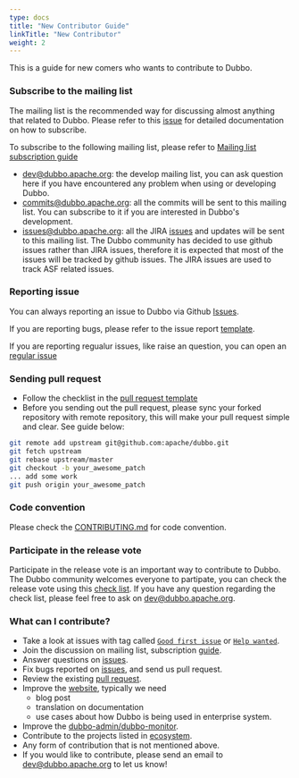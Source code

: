 ```yaml
---
type: docs
title: "New Contributor Guide"
linkTitle: "New Contributor"
weight: 2
---
```


This is a guide for new comers who wants to contribute to Dubbo.

### Subscribe to the mailing list

The mailing list is the recommended way for discussing almost anything that related to Dubbo. Please refer to this [issue](https://github.com/apache/dubbo/issues/1393) for detailed documentation on how to subscribe.

To subscribe to the following mailing list, please refer to [Mailing list subscription guide](/en/docs/contribution-guidelines/contributor/mailing-list-subscription-guide_dev)

* dev@dubbo.apache.org: the develop mailing list, you can ask question here if you have encountered any problem when using or developing Dubbo.
* commits@dubbo.apache.org: all the commits will be sent to this mailing list. You can subscribe to it if you are interested in Dubbo's development.
* issues@dubbo.apache.org: all the JIRA [issues](https://issues.apache.org/jira/projects/DUBBO/issues) and updates will be sent to this mailing list. The Dubbo community has decided to use github issues rather than JIRA issues, therefore it is expected that most of the issues will be tracked by github issues. The JIRA issues are used to track ASF related issues.


### Reporting issue

You can always reporting an issue to Dubbo via Github [Issues](https://github.com/apache/dubbo/issues).

If you are reporting bugs, please refer to the issue report [template](https://github.com/apache/dubbo/issues/new?template=dubbo-issue-report-template.md).

If you are reporting regualur issues, like raise an question, you can open an [regular issue](https://github.com/apache/dubbo/issues/new)

### Sending pull request

* Follow the checklist in the [pull request template](https://github.com/apache/dubbo/blob/master/PULL_REQUEST_TEMPLATE.md)
* Before you sending out the pull request, please sync your forked repository with remote repository, this will make your pull request simple and clear. See guide below:

```sh
git remote add upstream git@github.com:apache/dubbo.git
git fetch upstream
git rebase upstream/master
git checkout -b your_awesome_patch
... add some work
git push origin your_awesome_patch
```

### Code convention

Please check the [CONTRIBUTING.md](https://github.com/apache/dubbo/blob/master/CONTRIBUTING.md) for code convention.

### Participate in the release vote

Participate in the release vote is an important way to contribute to Dubbo. The Dubbo community welcomes everyone to partipate, you can check the release vote using this [check list](https://cwiki.apache.org/confluence/display/INCUBATOR/Incubator+Release+Checklist).
If you have any question regarding the check list, please feel free to ask on dev@dubbo.apache.org.


### What can I contribute?

* Take a look at issues with tag called [`Good first issue`](https://github.com/apache/dubbo/issues?q=is%3Aopen+is%3Aissue+label%3A%22good+first+issue%22) or [`Help wanted`](https://github.com/apache/dubbo/issues?q=is%3Aopen+is%3Aissue+label%3A%22help+wanted%22).
* Join the discussion on mailing list, subscription [guide](https://github.com/apache/dubbo/wiki/Mailing-list-subscription-guide).
* Answer questions on [issues](https://github.com/apache/dubbo/issues).
* Fix bugs reported on [issues](https://github.com/apache/dubbo/issues), and send us pull request.
* Review the existing [pull request](https://github.com/apache/dubbo/pulls).
* Improve the [website](https://github.com/apache/dubbo-website), typically we need
  * blog post
  * translation on documentation
  * use cases about how Dubbo is being used in enterprise system.
* Improve the [dubbo-admin/dubbo-monitor](https://github.com/apache/dubbo-admin).
* Contribute to the projects listed in [ecosystem](https://github.com/dubbo).
* Any form of contribution that is not mentioned above.
* If you would like to contribute, please send an email to dev@dubbo.apache.org to let us know!
